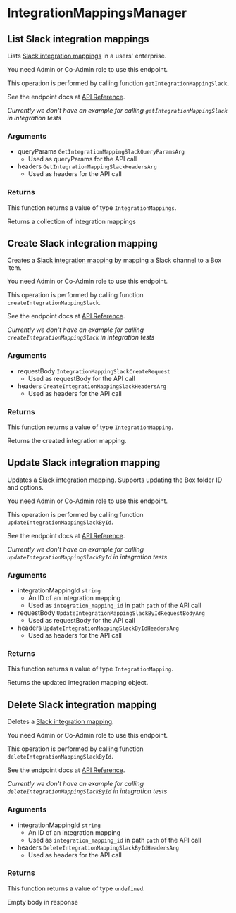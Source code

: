 # IntegrationMappingsManager

## List Slack integration mappings

Lists [Slack integration mappings](https://support.box.com/hc/en-us/articles/4415585987859-Box-as-the-Content-Layer-for-Slack) in a users&#x27; enterprise.

You need Admin or Co-Admin role to
use this endpoint.

This operation is performed by calling function `getIntegrationMappingSlack`.

See the endpoint docs at
[API Reference](https://developer.box.com/reference/get-integration-mappings-slack/).

*Currently we don't have an example for calling `getIntegrationMappingSlack` in integration tests*

### Arguments

- queryParams `GetIntegrationMappingSlackQueryParamsArg`
  - Used as queryParams for the API call
- headers `GetIntegrationMappingSlackHeadersArg`
  - Used as headers for the API call


### Returns

This function returns a value of type `IntegrationMappings`.

Returns a collection of integration mappings


## Create Slack integration mapping

Creates a [Slack integration mapping](https://support.box.com/hc/en-us/articles/4415585987859-Box-as-the-Content-Layer-for-Slack)
by mapping a Slack channel to a Box item.

You need Admin or Co-Admin role to
use this endpoint.

This operation is performed by calling function `createIntegrationMappingSlack`.

See the endpoint docs at
[API Reference](https://developer.box.com/reference/post-integration-mappings-slack/).

*Currently we don't have an example for calling `createIntegrationMappingSlack` in integration tests*

### Arguments

- requestBody `IntegrationMappingSlackCreateRequest`
  - Used as requestBody for the API call
- headers `CreateIntegrationMappingSlackHeadersArg`
  - Used as headers for the API call


### Returns

This function returns a value of type `IntegrationMapping`.

Returns the created integration mapping.


## Update Slack integration mapping

Updates a [Slack integration mapping](https://support.box.com/hc/en-us/articles/4415585987859-Box-as-the-Content-Layer-for-Slack).
Supports updating the Box folder ID and options.

You need Admin or Co-Admin role to
use this endpoint.

This operation is performed by calling function `updateIntegrationMappingSlackById`.

See the endpoint docs at
[API Reference](https://developer.box.com/reference/put-integration-mappings-slack-id/).

*Currently we don't have an example for calling `updateIntegrationMappingSlackById` in integration tests*

### Arguments

- integrationMappingId `string`
  - An ID of an integration mapping
  - Used as `integration_mapping_id` in path `path` of the API call
- requestBody `UpdateIntegrationMappingSlackByIdRequestBodyArg`
  - Used as requestBody for the API call
- headers `UpdateIntegrationMappingSlackByIdHeadersArg`
  - Used as headers for the API call


### Returns

This function returns a value of type `IntegrationMapping`.

Returns the updated integration mapping object.


## Delete Slack integration mapping

Deletes a [Slack integration mapping](https://support.box.com/hc/en-us/articles/4415585987859-Box-as-the-Content-Layer-for-Slack).


You need Admin or Co-Admin role to
use this endpoint.

This operation is performed by calling function `deleteIntegrationMappingSlackById`.

See the endpoint docs at
[API Reference](https://developer.box.com/reference/delete-integration-mappings-slack-id/).

*Currently we don't have an example for calling `deleteIntegrationMappingSlackById` in integration tests*

### Arguments

- integrationMappingId `string`
  - An ID of an integration mapping
  - Used as `integration_mapping_id` in path `path` of the API call
- headers `DeleteIntegrationMappingSlackByIdHeadersArg`
  - Used as headers for the API call


### Returns

This function returns a value of type `undefined`.

Empty body in response


